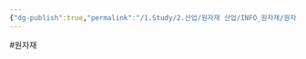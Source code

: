 ```yaml
---
{"dg-publish":true,"permalink":"/1.Study/2.산업/원자재 산업/INFO_원자재/원자재/","created":"2024-11-20T21:02:28.979+09:00","updated":"2025-06-26T15:43:03.176+09:00"}
---
```


#원자재 